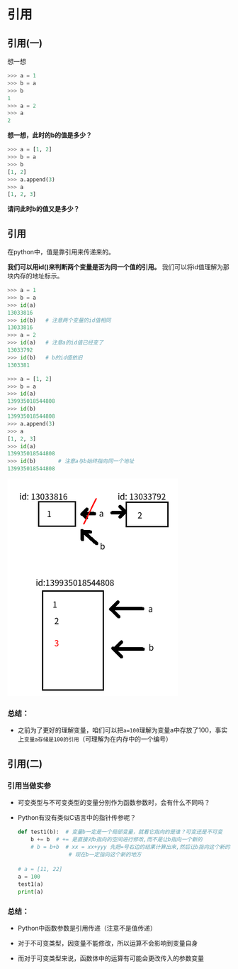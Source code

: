 # 引用

## 引用(一)
想一想

```python
>>> a = 1
>>> b = a
>>> b
1
>>> a = 2
>>> a
2
```
**想一想，此时的b的值是多少？**
```python
>>> a = [1, 2]
>>> b = a
>>> b
[1, 2]
>>> a.append(3)
>>> a
[1, 2, 3]
```
**请问此时b的值又是多少？**

## 引用

在python中，值是靠引用来传递来的。

**我们可以用id()来判断两个变量是否为同一个值的引用。** 我们可以将id值理解为那块内存的地址标示。
```python
>>> a = 1
>>> b = a
>>> id(a)
13033816
>>> id(b)   # 注意两个变量的id值相同
13033816
>>> a = 2
>>> id(a)   # 注意a的id值已经变了
13033792
>>> id(b)   # b的id值依旧
1303381
```

```python
>>> a = [1, 2]
>>> b = a
>>> id(a)
139935018544808
>>> id(b)
139935018544808
>>> a.append(3)
>>> a
[1, 2, 3]
>>> id(a)
139935018544808
>>> id(b)       # 注意a与b始终指向同一个地址
139935018544808
```
![](images/引用.png)

### 总结：

- 之前为了更好的理解变量，咱们可以把``a=100``理解为变量a中存放了100，事实上``变量a存储是100的引用``（可理解为在内存中的一个编号）

## 引用(二)

### 引用当做实参

- 可变类型与不可变类型的变量分别作为函数参数时，会有什么不同吗？

- Python有没有类似C语言中的指针传参呢？

  ```python
  def test1(b):  # 变量b一定是一个局部变量，就看它指向的是谁？可变还是不可变
      b += b  # += 是直接对b指向的空间进行修改,而不是让b指向一个新的
      # b = b+b  # xx = xx+yyy 先把=号右边的结果计算出来,然后让b指向这个新的地方,不管原来b指向谁
                  # 现在b一定指向这个新的地方

  # a = [11, 22]
  a = 100
  test1(a)
  print(a)
  ```

###  总结：

- Python中函数参数是引用传递（注意不是值传递）

- 对于不可变类型，因变量不能修改，所以运算不会影响到变量自身

- 而对于可变类型来说，函数体中的运算有可能会更改传入的参数变量
